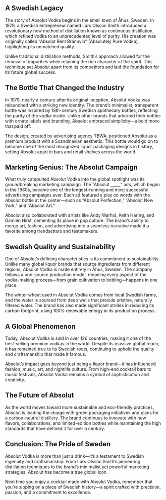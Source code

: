 ## A Swedish Legacy

The story of Absolut Vodka begins in the small town of Åhus, Sweden. In 1879, a Swedish entrepreneur named Lars Olsson Smith introduced a revolutionary new method of distillation known as continuous distillation, which refined vodka to an unprecedented level of purity. His creation was originally called “Absolut Rent Brännvin” (Absolutely Pure Vodka), highlighting its unmatched quality.

Unlike traditional distillation methods, Smith’s approach allowed for the removal of impurities while retaining the rich character of the spirit. This technique set Absolut apart from its competitors and laid the foundation for its future global success.

## The Bottle That Changed the Industry

In 1979, nearly a century after its original inception, Absolut Vodka was relaunched with a striking new identity. The brand’s minimalist, transparent bottle was inspired by 18th-century Swedish apothecary bottles, reflecting the purity of the vodka inside. Unlike other brands that adorned their bottles with ornate labels and branding, Absolut embraced simplicity—a bold move that paid off.

The design, created by advertising agency TBWA, positioned Absolut as a premium product with a Scandinavian aesthetic. This bottle would go on to become one of the most recognized liquor packaging designs in history, setting Absolut apart in bars and retail shelves across the world.

## Marketing Genius: The Absolut Campaign

What truly catapulted Absolut Vodka into the global spotlight was its groundbreaking marketing campaign. The “Absolut _____” ads, which began in the 1980s, became one of the longest-running and most successful advertising campaigns ever. Each ad featured a play on words with the Absolut bottle at the center—such as “Absolut Perfection,” “Absolut New York,” and “Absolut Art.”

Absolut also collaborated with artists like Andy Warhol, Keith Haring, and Damien Hirst, cementing its place in pop culture. The brand’s ability to merge art, fashion, and advertising into a seamless narrative made it a favorite among trendsetters and tastemakers.

## Swedish Quality and Sustainability

One of Absolut’s defining characteristics is its commitment to sustainability. Unlike many global liquor brands that source ingredients from different regions, Absolut Vodka is made entirely in Åhus, Sweden. The company follows a one-source production model, meaning every aspect of the vodka-making process—from grain cultivation to bottling—happens in one place.

The winter wheat used in Absolut Vodka comes from local Swedish farms, and the water is sourced from deep wells that provide pristine, naturally filtered water. The brand has also made significant strides in reducing its carbon footprint, using 100% renewable energy in its production process.

## A Global Phenomenon

Today, Absolut Vodka is sold in over 126 countries, making it one of the best-selling premium vodkas in the world. Despite its massive global reach, it has remained true to its Swedish roots, continuing to uphold the quality and craftsmanship that made it famous.

Absolut’s impact goes beyond just being a liquor brand—it has influenced fashion, music, art, and nightlife culture. From high-end cocktail bars to music festivals, Absolut Vodka remains a symbol of sophistication and creativity.

## The Future of Absolut

As the world moves toward more sustainable and eco-friendly practices, Absolut is leading the charge with green packaging initiatives and plans for a carbon-neutral distillery. The brand continues to innovate with new flavors, collaborations, and limited-edition bottles while maintaining the high standards that have defined it for over a century.

## Conclusion: The Pride of Sweden

Absolut Vodka is more than just a drink—it’s a testament to Swedish ingenuity and craftsmanship. From Lars Olsson Smith’s pioneering distillation techniques to the brand’s minimalist yet powerful marketing strategies, Absolut has become a true global icon.

Next time you enjoy a cocktail made with Absolut Vodka, remember that you’re sipping on a piece of Swedish history—a spirit crafted with precision, passion, and a commitment to excellence.